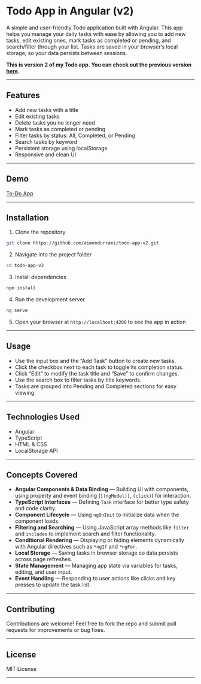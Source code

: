 
# Todo App in Angular (v2)

A simple and user-friendly Todo application built with Angular. This app helps you manage your daily tasks with ease by allowing you to add new tasks, edit existing ones, mark tasks as completed or pending, and search/filter through your list. Tasks are saved in your browser’s local storage, so your data persists between sessions.

**This is version 2 of my Todo app. You can check out the previous version [here](https://github.com/aimendurrani/Todo-App).**

---

## Features

* Add new tasks with a title
* Edit existing tasks
* Delete tasks you no longer need
* Mark tasks as completed or pending
* Filter tasks by status: All, Completed, or Pending
* Search tasks by keyword
* Persistent storage using localStorage
* Responsive and clean UI

---

## Demo

[To-Do App](https://todo-app-v2-gilt.vercel.app/)

---

## Installation

1. Clone the repository

```bash
git clone https://github.com/aimendurrani/todo-app-v2.git  
```

2. Navigate into the project folder

```bash
cd todo-app-v2  
```

3. Install dependencies

```bash
npm install  
```

4. Run the development server

```bash
ng serve  
```

5. Open your browser at `http://localhost:4200` to see the app in action

---

## Usage

* Use the input box and the “Add Task” button to create new tasks.
* Click the checkbox next to each task to toggle its completion status.
* Click “Edit” to modify the task title and “Save” to confirm changes.
* Use the search box to filter tasks by title keywords.
* Tasks are grouped into Pending and Completed sections for easy viewing.

---

## Technologies Used

* Angular
* TypeScript
* HTML & CSS
* LocalStorage API

---

## Concepts Covered

* **Angular Components & Data Binding** — Building UI with components, using property and event binding (`[(ngModel)]`, `(click)`) for interaction.
* **TypeScript Interfaces** — Defining `Task` interface for better type safety and code clarity.
* **Component Lifecycle** — Using `ngOnInit` to initialize data when the component loads.
* **Filtering and Searching** — Using JavaScript array methods like `filter` and `includes` to implement search and filter functionality.
* **Conditional Rendering** — Displaying or hiding elements dynamically with Angular directives such as `*ngIf` and `*ngFor`.
* **Local Storage** — Saving tasks in browser storage so data persists across page refreshes.
* **State Management** — Managing app state via variables for tasks, editing, and user input.
* **Event Handling** — Responding to user actions like clicks and key presses to update the task list.

---

## Contributing

Contributions are welcome! Feel free to fork the repo and submit pull requests for improvements or bug fixes.

---

## License

MIT License

---
